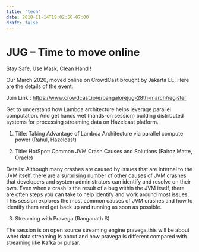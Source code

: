 ```yaml
---
title: 'tech'
date: 2018-11-14T19:02:50-07:00
draft: false
---
```


# JUG – Time to move online

Stay Safe, Use Mask, Clean Hand !

Our March 2020, moved online on CrowdCast brought by Jakarta EE. Here are the details of the event:

Join Link : https://www.crowdcast.io/e/bangalorejug-28th-march/register

Get to understand how Lambda architecture helps leverage parallel computation. And get hands wet (hands-on session) building distributed systems for processing streaming data on Hazelcast platform.

1. Title: Taking Advantage of Lambda Architecture via parallel compute power (Rahul, Hazelcast)

2. Title: HotSpot: Common JVM Crash Causes and Solutions (Fairoz Matte, Oracle)

Details: Although many crashes are caused by issues that are internal to the JVM itself, there are a surprising number of other causes of JVM crashes that developers and system administrators can identify and resolve on their own. Even when a crash is the result of a bug within the JVM itself, there are often steps you can take to help identify and work around most issues. This session explores the most common causes of JVM crashes and how to identify them and get back up and running as soon as possible.

3. Streaming with Pravega (Ranganath S)

The session is on open source streaming engine pravega.this will be about whet data streaming is about and how pravega is different compared with streaming like Kafka or pulsar.